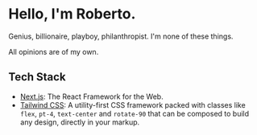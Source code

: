 # Hello, I'm Roberto.

Genius, billionaire, playboy, philanthropist. I'm none of these things.

All opinions are of my own.

## Tech Stack

- [Next.js](https://nextjs.org/): The React Framework for the Web.
- [Tailwind CSS](https://tailwindcss.com/): A utility-first CSS framework packed with classes like `flex`, `pt-4`,
  `text-center` and `rotate-90` that can be composed to build any design, directly in your markup.
